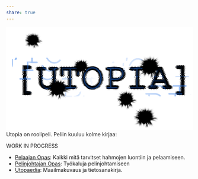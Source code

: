 ```yaml
---
share: true
---
```


![utopia_logo](./assets/img/utopia_logo.png)
Utopia on roolipeli. Peliin kuuluu kolme kirjaa:

WORK IN PROGRESS

- [Pelaajan Opas](./players-guide/index.md): Kaikki mitä tarvitset hahmojen luontiin ja pelaamiseen.
- [Pelinjohtajan Opas](./gm-guide/index.md): Työkaluja pelinjohtamiseen
- [Utopaedia](./Utopaedia/index.md): Maailmakuvaus ja tietosanakirja.
